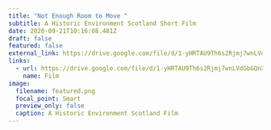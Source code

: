 ```yaml
---
title: "Not Enough Room to Move "
subtitle: A Historic Environment Scotland Short Film
date: 2020-09-21T10:16:08.481Z
draft: false
featured: false
external_link: https://drive.google.com/file/d/1-yHRTAU9Th6s2Rjmj7wnLVdGbGQnXCGq/view?usp=sharing
links:
  - url: https://drive.google.com/file/d/1-yHRTAU9Th6s2Rjmj7wnLVdGbGQnXCGq/view?usp=sharing
    name: Film
image:
  filename: featured.png
  focal_point: Smart
  preview_only: false
  caption: A Historic Environment Scotland Film
---
```

